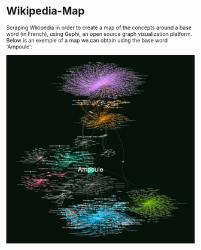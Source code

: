 # Wikipedia-Map

Scraping Wikipedia in order to create a map of the concepts around a base word (in French), using Gephi, an open source graph visualization platform.
Below is an exemple of a map we can obtain using the base word 'Ampoule':

![alt text](https://github.com/killian31/Wikipedia-Map/raw/main/Ampoule_gephi.png)
